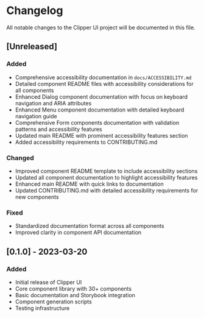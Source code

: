 # Changelog

All notable changes to the Clipper UI project will be documented in this file.

## [Unreleased]

### Added
- Comprehensive accessibility documentation in `docs/ACCESSIBILITY.md`
- Detailed component README files with accessibility considerations for all components
- Enhanced Dialog component documentation with focus on keyboard navigation and ARIA attributes
- Enhanced Menu component documentation with detailed keyboard navigation guide
- Comprehensive Form components documentation with validation patterns and accessibility features
- Updated main README with prominent accessibility features section
- Added accessibility requirements to CONTRIBUTING.md

### Changed
- Improved component README template to include accessibility sections
- Updated all component documentation to highlight accessibility features
- Enhanced main README with quick links to documentation
- Updated CONTRIBUTING.md with detailed accessibility requirements for new components

### Fixed
- Standardized documentation format across all components
- Improved clarity in component API documentation

## [0.1.0] - 2023-03-20

### Added
- Initial release of Clipper UI
- Core component library with 30+ components
- Basic documentation and Storybook integration
- Component generation scripts
- Testing infrastructure 